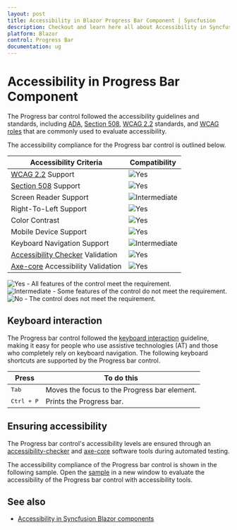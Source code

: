 ```yaml
---
layout: post
title: Accessibility in Blazor Progress Bar Component | Syncfusion
description: Checkout and learn here all about Accessibility in Syncfusion Blazor Progress Bar component and more.
platform: Blazor
control: Progress Bar
documentation: ug
---
```


# Accessibility in Progress Bar Component

The Progress bar control followed the accessibility guidelines and standards, including [ADA](https://www.ada.gov/), [Section 508](https://www.section508.gov/), [WCAG 2.2](https://www.w3.org/TR/WCAG22/) standards, and [WCAG roles](https://www.w3.org/TR/wai-aria/#roles) that are commonly used to evaluate accessibility.

The accessibility compliance for the Progress bar control is outlined below.

| Accessibility Criteria | Compatibility |
| -- | -- |
| [WCAG 2.2](https://www.w3.org/TR/WCAG22/) Support | <img src="https://cdn.syncfusion.com/content/images/documentation/full.png" alt="Yes"> |
| [Section 508](https://www.section508.gov/) Support | <img src="https://cdn.syncfusion.com/content/images/documentation/full.png" alt="Yes"> |
| Screen Reader Support | <img src="https://cdn.syncfusion.com/content/images/documentation/partial.png" alt="Intermediate"> |
| Right-To-Left Support | <img src="https://cdn.syncfusion.com/content/images/documentation/full.png" alt="Yes"> |
| Color Contrast | <img src="https://cdn.syncfusion.com/content/images/documentation/full.png" alt="Yes"> |
| Mobile Device Support | <img src="https://cdn.syncfusion.com/content/images/documentation/full.png" alt="Yes"> |
| Keyboard Navigation Support | <img src="https://cdn.syncfusion.com/content/images/documentation/partial.png" alt="Intermediate"> |
| [Accessibility Checker](https://www.npmjs.com/package/accessibility-checker) Validation | <img src="https://cdn.syncfusion.com/content/images/documentation/full.png" alt="Yes"> |
| [Axe-core](https://www.npmjs.com/package/axe-core) Accessibility Validation | <img src="https://cdn.syncfusion.com/content/images/documentation/full.png" alt="Yes"> |

<style>
    .post .post-content img {
        display: inline-block;
        margin: 0.5em 0;
    }
</style>
<div><img src="https://cdn.syncfusion.com/content/images/documentation/full.png" alt="Yes"> - All features of the control meet the requirement.</div>

<div><img src="https://cdn.syncfusion.com/content/images/documentation/partial.png" alt="Intermediate"> - Some features of the control do not meet the requirement.</div>

<div><img src="https://cdn.syncfusion.com/content/images/documentation/not-supported.png" alt="No"> - The control does not meet the requirement.</div>


## Keyboard interaction

The Progress bar control followed the [keyboard interaction](https://www.w3.org/WAI/ARIA/apg/patterns/alert/#keyboardinteraction) guideline, making it easy for people who use assistive technologies (AT) and those who completely rely on keyboard navigation. The following keyboard shortcuts are supported by the Progress bar control.

| **Press** | **To do this** |
| --- | --- |
| <kbd>Tab</kbd> | Moves the focus to the Progress bar element. |
| <kbd>Ctrl + P</kbd> | Prints the Progress bar. |

## Ensuring accessibility

The Progress bar control's accessibility levels are ensured through an [accessibility-checker](https://www.npmjs.com/package/accessibility-checker) and [axe-core](https://www.npmjs.com/package/axe-core) software tools during automated testing.

The accessibility compliance of the Progress bar control is shown in the following sample. Open the [sample](https://blazor.syncfusion.com/demos/progress-bar/linear?theme=fluent) in a new window to evaluate the accessibility of the Progress bar control with accessibility tools.


## See also

* [Accessibility in Syncfusion Blazor components](https://blazor.syncfusion.com/documentation/common/accessibility)
